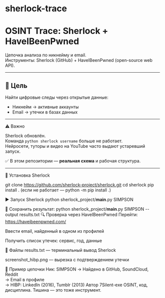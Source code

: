 # sherlock-trace
# OSINT Trace: Sherlock + HaveIBeenPwned

Цепочка анализа по никнейму и email.  
Инструменты: Sherlock (GitHub) + HaveIBeenPwned (open-source web API).

---

## 🧠 Цель

Найти цифровые следы через открытые данные:

- Никнейм → активные аккаунты
- Email → утечки в базах данных

---
⚠️ Важно

Sherlock обновлён.  
Команда `python sherlock username` больше не работает.  
Нейросети, туторы и видео на YouTube часто выдают устаревший запуск.

✅ В этом репозитории — **реальная схема** и рабочая структура.

---

🔧 Установка Sherlock

git clone https://github.com/sherlock-project/sherlock.git
cd sherlock
pip install .
(если не работает — python -m pip install .)

▶️ Запуск Sherlock
python sherlock_project/__main__.py SIMPSON 

📂 Сохранить результат:
python sherlock_project/__main__.py SIMPSON --output results.txt
🔍 Проверка через HaveIBeenPwned
Перейти: https://haveibeenpwned.com/

Ввести email, найденный в одном из профилей

Получить список утечек: сервис, год, данные

📁 Файлы
results.txt — терминальный вывод Sherlock

screenshot_hibp.png — вырезка с подтверждением утечки

🧩 Пример цепочки
Ник: SIMPSON
→ Найдено в GitHub, SoundCloud, Reddit  
→ Email в профиле  
→ HIBP: LinkedIn (2016), Tumblr (2013)
Автор
7Silent-exe
OSINT, код, дисциплина.
Тишина — это тоже инструмент.
